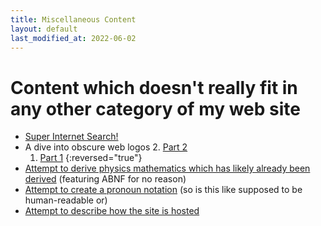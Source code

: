 ```yaml
---
title: Miscellaneous Content
layout: default
last_modified_at: 2022-06-02
---
```

# Content which doesn't really fit in any other category of my web site

- [Super Internet Search!](/super-search.html)
- A dive into obscure web logos
  2. [Part 2](/2021/10/06/obscure-web-logos-part-2)
  1. [Part 1](/2021/09/27/obscure-web-logos)
  {:reversed="true"}
- [Attempt to derive physics mathematics which has likely already been derived](/2021/09/11/vectors-physics) (featuring ABNF for no reason)
- [Attempt to create a pronoun notation](/2021/06/16/pronoun-notation) (so is this like supposed to be human-readable or)
- [Attempt to describe how the site is hosted](/site-setup)
